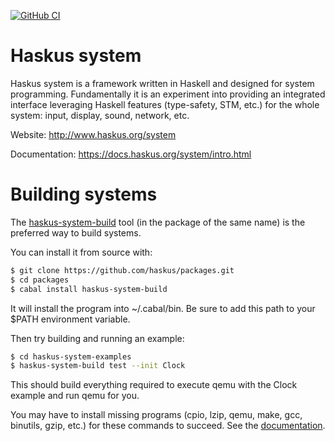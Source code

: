 [![GitHub CI](https://github.com/haskus/haskus-system/workflows/CI/badge.svg)](https://github.com/haskus/haskus-system/actions)

# Haskus system

Haskus system is a framework written in Haskell and designed for system
programming. Fundamentally it is an experiment into providing an integrated
interface leveraging Haskell features (type-safety, STM, etc.) for the whole
system: input, display, sound, network, etc.

Website: http://www.haskus.org/system

Documentation: https://docs.haskus.org/system/intro.html

# Building systems

The [haskus-system-build](https://github.com/haskus/haskus-system-build.git)
tool (in the package of the same name) is the preferred way to build systems.

You can install it from source with:

```bash
$ git clone https://github.com/haskus/packages.git
$ cd packages
$ cabal install haskus-system-build
```

It will install the program into ~/.cabal/bin. Be sure to add this path to your
$PATH environment variable.

Then try building and running an example:

```bash
$ cd haskus-system-examples
$ haskus-system-build test --init Clock
```

This should build everything required to execute qemu with the Clock example and
run qemu for you.

You may have to install missing programs (cpio, lzip, qemu, make, gcc, binutils,
gzip, etc.) for these commands to succeed. See the
[documentation](https://docs.haskus.org/system/building/automatic_building.html#building-and-testing).
